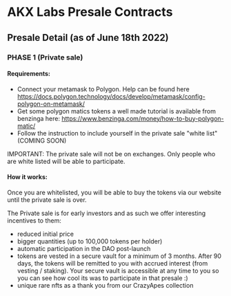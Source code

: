 # AKX Labs Presale Contracts

## Presale Detail (as of June 18th 2022)

### PHASE 1 (Private sale)

#### Requirements:

- Connect your metamask to Polygon. Help can be found here https://docs.polygon.technology/docs/develop/metamask/config-polygon-on-metamask/
- Get some polygon matics tokens a well made tutorial is available from benzinga here: https://www.benzinga.com/money/how-to-buy-polygon-matic/
- Follow the instruction to include yourself in the private sale "white list" (COMING SOON)

IMPORTANT: The private sale will not be on exchanges. Only people who are white listed will be able to participate.

#### How it works:

Once you are whitelisted, you will be able to buy the tokens via our website until the private sale is over.

The Private sale is for early investors and as such we offer interesting incentives to them:

- reduced initial price
- bigger quantities (up to 100,000 tokens per holder)
- automatic participation in the DAO post-launch
- tokens are vested in a secure vault for a minimum of 3 months. After 90 days, the tokens will be remitted to you with accrued interest (from vesting / staking). Your secure vault is accessible at any time to you so you can see how cool its was to participate in that presale :)
- unique rare nfts as a thank you from our CrazyApes collection


